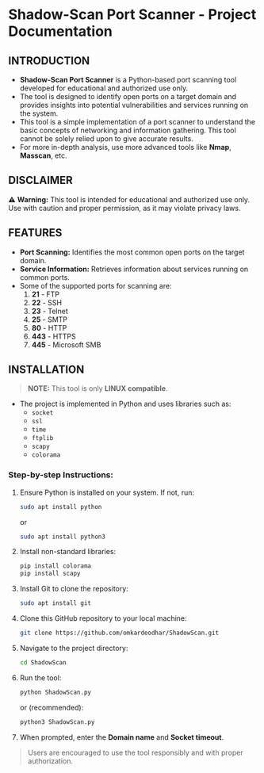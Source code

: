 # Shadow-Scan Port Scanner - Project Documentation

## INTRODUCTION

- **Shadow-Scan Port Scanner** is a Python-based port scanning tool developed for educational and authorized use only.
- The tool is designed to identify open ports on a target domain and provides insights into potential vulnerabilities and services running on the system.
- This tool is a simple implementation of a port scanner to understand the basic concepts of networking and information gathering. This tool cannot be solely relied upon to give accurate results.
- For more in-depth analysis, use more advanced tools like **Nmap**, **Masscan**, etc.

## DISCLAIMER

⚠️ **Warning:** This tool is intended for educational and authorized use only. Use with caution and proper permission, as it may violate privacy laws.

## FEATURES

- **Port Scanning:** Identifies the most common open ports on the target domain.
- **Service Information:** Retrieves information about services running on common ports.
- Some of the supported ports for scanning are:
  1. **21** - FTP  
  2. **22** - SSH  
  3. **23** - Telnet  
  4. **25** - SMTP  
  5. **80** - HTTP  
  6. **443** - HTTPS  
  7. **445** - Microsoft SMB

## INSTALLATION

> **NOTE:** This tool is only **LINUX compatible**.

- The project is implemented in Python and uses libraries such as:
  - `socket`
  - `ssl`
  - `time`
  - `ftplib`
  - `scapy`
  - `colorama`

### Step-by-step Instructions:

1. Ensure Python is installed on your system. If not, run:
    ```bash
    sudo apt install python
    ```
    or
    ```bash
    sudo apt install python3
    ```

2. Install non-standard libraries:
    ```bash
    pip install colorama
    pip install scapy
    ```

3. Install Git to clone the repository:
    ```bash
    sudo apt install git
    ```

4. Clone this GitHub repository to your local machine:
    ```bash
    git clone https://github.com/omkardeodhar/ShadowScan.git
    ```

5. Navigate to the project directory:
    ```bash
    cd ShadowScan
    ```

6. Run the tool:
    ```bash
    python ShadowScan.py
    ```
    or (recommended):
    ```bash
    python3 ShadowScan.py
    ```

7. When prompted, enter the **Domain name** and **Socket timeout**.

> Users are encouraged to use the tool responsibly and with proper authorization.

